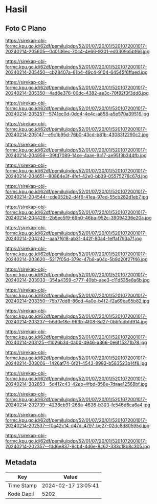 # Hasil

## Foto C Plano

https://sirekap-obj-formc.kpu.go.id/62df/pemilu/pdpr/52/01/07/20/01/5201072001017-20240214-205605--0d0136ec-70c4-4e66-9301-ed3309a5bf66.jpg

https://sirekap-obj-formc.kpu.go.id/62df/pemilu/pdpr/52/01/07/20/01/5201072001017-20240214-205450--cb28407a-61b4-49c4-9104-64545f6ffaed.jpg

https://sirekap-obj-formc.kpu.go.id/62df/pemilu/pdpr/52/01/07/20/01/5201072001017-20240214-205350--4ad6e376-00dc-4382-ae3c-70f82f3f3dd6.jpg

https://sirekap-obj-formc.kpu.go.id/62df/pemilu/pdpr/52/01/07/20/01/5201072001017-20240214-205257--5741ec0d-0dd4-4e4c-a858-a5e570a39516.jpg

https://sirekap-obj-formc.kpu.go.id/62df/pemilu/pdpr/52/01/07/20/01/5201072001017-20240214-205147--e9c1b95d-76b0-43cd-b81b-43083f2290c2.jpg

https://sirekap-obj-formc.kpu.go.id/62df/pemilu/pdpr/52/01/07/20/01/5201072001017-20240214-204956--39fd7089-14ce-4aae-9a17-ae95f3b344fb.jpg

https://sirekap-obj-formc.kpu.go.id/62df/pemilu/pdpr/52/01/07/20/01/5201072001017-20240214-204651--80864e3f-4fef-42e0-bb39-05575278c67d.jpg

https://sirekap-obj-formc.kpu.go.id/62df/pemilu/pdpr/52/01/07/20/01/5201072001017-20240214-204544--cde052b2-d4f6-41ea-97ed-55cb282d1eb7.jpg

https://sirekap-obj-formc.kpu.go.id/62df/pemilu/pdpr/52/01/07/20/01/5201072001017-20240214-204428--2b5ec5f9-69b0-46ba-952c-39094236e20a.jpg

https://sirekap-obj-formc.kpu.go.id/62df/pemilu/pdpr/52/01/07/20/01/5201072001017-20240214-204242--aaa7f618-ab31-442f-80a4-1effaf793a7f.jpg

https://sirekap-obj-formc.kpu.go.id/62df/pemilu/pdpr/52/01/07/20/01/5201072001017-20240214-203620--5217f05d-379c-47b8-a04c-5b8d20f27f46.jpg

https://sirekap-obj-formc.kpu.go.id/62df/pemilu/pdpr/52/01/07/20/01/5201072001017-20240214-203933--354a4359-c777-40bb-aee3-c11d535e8a6b.jpg

https://sirekap-obj-formc.kpu.go.id/62df/pemilu/pdpr/52/01/07/20/01/5201072001017-20240214-203350--75b77dd8-86cd-4a0e-b4f2-f2a69ea65b82.jpg

https://sirekap-obj-formc.kpu.go.id/62df/pemilu/pdpr/52/01/07/20/01/5201072001017-20240214-203237--b6d0e18e-963b-4f08-8d27-0bbfddbfd914.jpg

https://sirekap-obj-formc.kpu.go.id/62df/pemilu/pdpr/52/01/07/20/01/5201072001017-20240214-203125--f1026b3d-0a00-4946-a366-0e6f15371b78.jpg

https://sirekap-obj-formc.kpu.go.id/62df/pemilu/pdpr/52/01/07/20/01/5201072001017-20240214-203006--1426af74-6f21-4543-8982-b583523b14f8.jpg

https://sirekap-obj-formc.kpu.go.id/62df/pemilu/pdpr/52/01/07/20/01/5201072001017-20240214-202853--5d412c43-42eb-4fbd-858e-7daae12568bf.jpg

https://sirekap-obj-formc.kpu.go.id/62df/pemilu/pdpr/52/01/07/20/01/5201072001017-20240214-202739--4236eb91-268a-4636-b303-fc546d6ca6a4.jpg

https://sirekap-obj-formc.kpu.go.id/62df/pemilu/pdpr/52/01/07/20/01/5201072001017-20240214-202537--f0a42c14-d47d-4797-be27-02dc8d80595d.jpg

https://sirekap-obj-formc.kpu.go.id/62df/pemilu/pdpr/52/01/07/20/01/5201072001017-20240214-202357--fdd6e837-9cb4-4d6e-8c62-333c18b8c305.jpg


## Metadata

| Key        | Value               |
| ---------- | ------------------- |
| Time Stamp | 2024-02-17 13:05:41 |
| Kode Dapil | 5202                |



